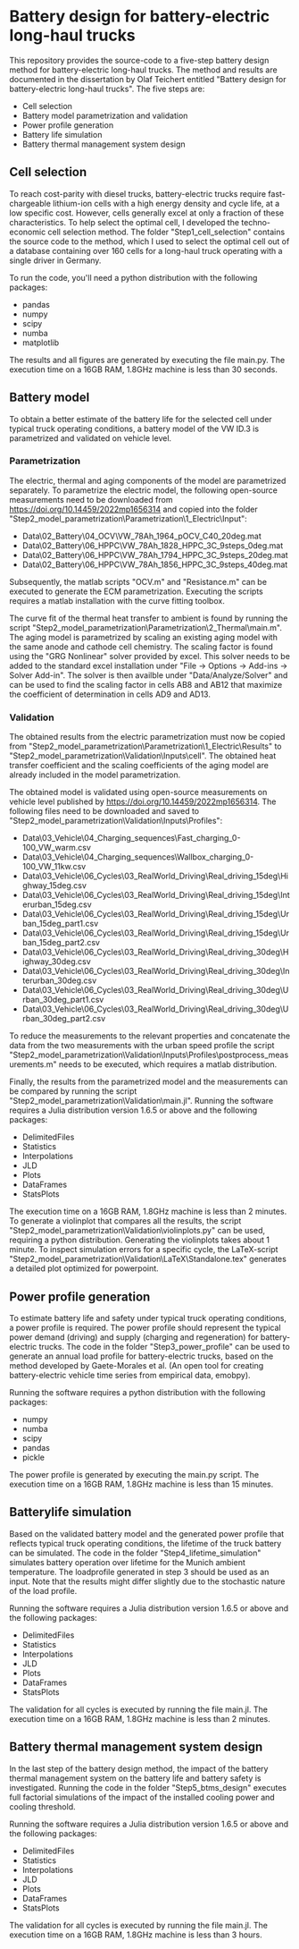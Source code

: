 # Battery design for battery-electric long-haul trucks

This repository provides the source-code to a five-step battery design method for battery-electric long-haul trucks. The method and results are documented in the dissertation by Olaf Teichert entitled "Battery design for battery-electric long-haul trucks". The five steps are: 
  - Cell selection
  - Battery model parametrization and validation
  - Power profile generation
  - Battery life simulation
  - Battery thermal management system design

## Cell selection

To reach cost-parity with diesel trucks, battery-electric trucks require fast-chargeable lithium-ion cells with a high energy density and cycle life, at a low specific cost. However, cells generally excel at only a fraction of these characteristics. To help select the optimal cell, I developed the techno-economic cell selection method. The folder "Step1_cell_selection" contains the source code to the method, which I used to select the optimal cell out of a database containing over 160 cells for a long-haul truck operating with a single driver in Germany. 

To run the code, you'll need a python distribution with the following packages: 
  - pandas
  - numpy
  - scipy
  - numba
  - matplotlib

The results and all figures are generated by executing the file main.py. The execution time on a 16GB RAM, 1.8GHz machine is less than 30 seconds.

## Battery model

To obtain a better estimate of the battery life for the selected cell under typical truck operating conditions, a battery model of the VW ID.3 is parametrized and validated on vehicle level. 

### Parametrization

The electric, thermal and aging components of the model are parametrized separately. To parametrize the electric model, the following open-source measurements need to be downloaded from https://doi.org/10.14459/2022mp1656314 and copied into the folder "Step2_model_parametrization\Parametrization\1_Electric\Input": 
- Data\02_Battery\04_OCV\VW_78Ah_1964_pOCV_C40_20deg.mat
- Data\02_Battery\06_HPPC\VW_78Ah_1828_HPPC_3C_9steps_0deg.mat
- Data\02_Battery\06_HPPC\VW_78Ah_1794_HPPC_3C_9steps_20deg.mat
- Data\02_Battery\06_HPPC\VW_78Ah_1856_HPPC_3C_9steps_40deg.mat

Subsequently, the matlab scripts "OCV.m" and "Resistance.m" can be executed to generate the ECM parametrization. Executing the scripts requires a matlab installation with the curve fitting toolbox. 

The curve fit of the thermal heat transfer to ambient is found by running the script "Step2_model_parametrization\Parametrization\2_Thermal\main.m". The aging model is parametrized by scaling an existing aging model with the same anode and cathode cell chemistry. The scaling factor is found using the "GRG Nonlinear" solver provided by excel. This solver needs to be added to the standard excel installation under "File -> Options -> Add-ins -> Solver Add-in". The solver is then availble under "Data/Analyze/Solver" and can be used to find the scaling factor in cells AB8 and AB12 that maximize the coefficient of determination in cells AD9 and AD13. 

### Validation

The obtained results from the electric parametrization must now be copied from "Step2_model_parametrization\Parametrization\1_Electric\Results" to "Step2_model_parametrization\Validation\Inputs\cell". The obtained heat transfer coefficient and the scaling coefficients of the aging model are already included in the model parametrization. 

The obtained model is validated using open-source measurements on vehicle level published by https://doi.org/10.14459/2022mp1656314. The following files need to be downloaded and saved to "Step2_model_parametrization\Validation\Inputs\Profiles": 
- Data\03_Vehicle\04_Charging_sequences\Fast_charging_0-100_VW_warm.csv
- Data\03_Vehicle\04_Charging_sequences\Wallbox_charging_0-100_VW_11kw.csv
- Data\03_Vehicle\06_Cycles\03_RealWorld_Driving\Real_driving_15deg\Highway_15deg.csv
- Data\03_Vehicle\06_Cycles\03_RealWorld_Driving\Real_driving_15deg\Interurban_15deg.csv
- Data\03_Vehicle\06_Cycles\03_RealWorld_Driving\Real_driving_15deg\Urban_15deg_part1.csv
- Data\03_Vehicle\06_Cycles\03_RealWorld_Driving\Real_driving_15deg\Urban_15deg_part2.csv
- Data\03_Vehicle\06_Cycles\03_RealWorld_Driving\Real_driving_30deg\Highway_30deg.csv
- Data\03_Vehicle\06_Cycles\03_RealWorld_Driving\Real_driving_30deg\Interurban_30deg.csv
- Data\03_Vehicle\06_Cycles\03_RealWorld_Driving\Real_driving_30deg\Urban_30deg_part1.csv
- Data\03_Vehicle\06_Cycles\03_RealWorld_Driving\Real_driving_30deg\Urban_30deg_part2.csv

To reduce the measurements to the relevant properties and concatenate the data from the two measurements with the urban speed profile the script "Step2_model_parametrization\Validation\Inputs\Profiles\postprocess_measurements.m" needs to be executed, which requires a matlab distribution. 

Finally, the results from the parametrized model and the measurements can be compared by running the script "Step2_model_parametrization\Validation\main.jl". Running the software requires a Julia distribution version 1.6.5 or above and the following packages: 
  - DelimitedFiles
  - Statistics
  - Interpolations
  - JLD
  - Plots
  - DataFrames
  - StatsPlots

The execution time on a 16GB RAM, 1.8GHz machine is less than 2 minutes. To generate a violinplot that compares all the results, the script "Step2_model_parametrization\Validation\violinplots.py" can be used, requiring a python distribution. Generating the violinplots takes about 1 minute. To inspect simulation errors for a specific cycle, the LaTeX-script "Step2_model_parametrization\Validation\LaTeX\Standalone.tex" generates a detailed plot optimized for powerpoint.  

## Power profile generation

To estimate battery life and safety under typical truck operating conditions, a power profile is required. The power profile should represent the typical power demand (driving) and supply (charging and regeneration) for battery-electric trucks. The code in the folder "Step3_power_profile" can be used to generate an annual load profile for battery-electric trucks, based on the method developed by Gaete-Morales et al. (An open tool for creating battery-electric vehicle time series from empirical data, emobpy). 

Running the software requires a python distribution with the following packages: 
  - numpy
  - numba
  - scipy
  - pandas
  - pickle

The power profile is generated by executing the main.py script. The execution time on a 16GB RAM, 1.8GHz machine is less than 15 minutes.

## Batterylife simulation

Based on the validated battery model and the generated power profile that reflects typical truck operating conditions, the lifetime of the truck battery can be simulated. The code in the folder "Step4_lifetime_simulation" simulates battery operation over lifetime for the Munich ambient temperature. The loadprofile generated in step 3 should be used as an input. Note that the results might differ slightly due to the stochastic nature of the load profile.

Running the software requires a Julia distribution version 1.6.5 or above and the following packages: 
  - DelimitedFiles
  - Statistics
  - Interpolations
  - JLD
  - Plots
  - DataFrames
  - StatsPlots

The validation for all cycles is executed by running the file main.jl. The execution time on a 16GB RAM, 1.8GHz machine is less than 2 minutes.

## Battery thermal management system design

In the last step of the battery design method, the impact of the battery thermal management system on the battery life and battery safety is investigated. Running the code in the folder "Step5_btms_design" executes full factorial simulations of the impact of the installed cooling power and cooling threshold.

Running the software requires a Julia distribution version 1.6.5 or above and the following packages: 
  - DelimitedFiles
  - Statistics
  - Interpolations
  - JLD
  - Plots
  - DataFrames
  - StatsPlots

The validation for all cycles is executed by running the file main.jl. The execution time on a 16GB RAM, 1.8GHz machine is less than 3 hours.